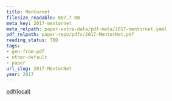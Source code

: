 ```yaml
---
title: Mentornet
filesize_readable: 807.7 KB
meta_key: 2017-mentornet
meta_relpath: paper-extra-data/pdf-meta/2017-mentornet.yaml
pdf_relpath: paper-repo/pdfs/2017-MentorNet.pdf
reading_status: TBD
tags:
- gen-from-pdf
- other-default
- paper
url_slug: 2017-MentorNet
year: 2017
---
```


[pdf(local)](../../paper-repo/pdfs/2017-MentorNet.pdf)
